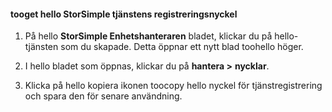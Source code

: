 #### <a name="tooget-hello-storsimple-service-registration-key"></a>tooget hello StorSimple tjänstens registreringsnyckel

1.  På hello **StorSimple Enhetshanteraren** bladet, klickar du på hello-tjänsten som du skapade. Detta öppnar ett nytt blad toohello höger.

2.  I hello bladet som öppnas, klickar du på **hantera &gt;**  **nycklar**.

3.  Klicka på hello kopiera ikonen toocopy hello nyckel för tjänstregistrering och spara den för senare användning.

